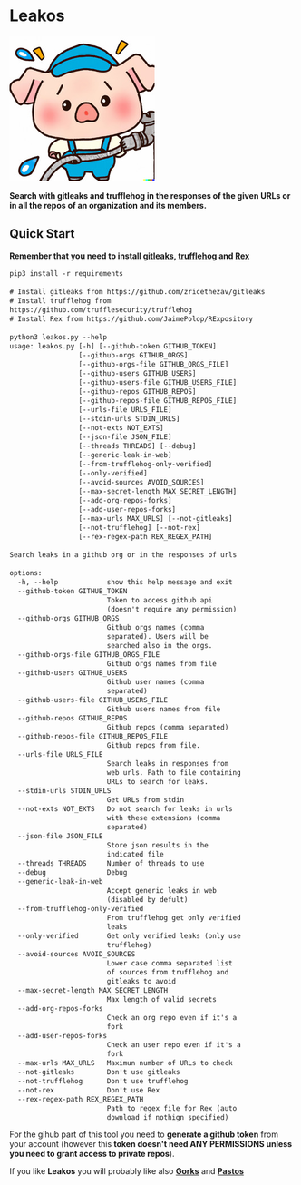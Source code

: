 # Leakos

![](leakos.jpeg)

**Search with gitleaks and trufflehog in the responses of the given URLs or in all the repos of an organization and its members.**

## Quick Start

**Remember that you need to install [gitleaks](https://github.com/zricethezav/gitleaks), [trufflehog](https://github.com/trufflesecurity/trufflehog) and [Rex](https://github.com/JaimePolop/RExpository)**

```
pip3 install -r requirements

# Install gitleaks from https://github.com/zricethezav/gitleaks
# Install trufflehog from https://github.com/trufflesecurity/trufflehog
# Install Rex from https://github.com/JaimePolop/RExpository

python3 leakos.py --help
usage: leakos.py [-h] [--github-token GITHUB_TOKEN]
                 [--github-orgs GITHUB_ORGS]
                 [--github-orgs-file GITHUB_ORGS_FILE]
                 [--github-users GITHUB_USERS]
                 [--github-users-file GITHUB_USERS_FILE]
                 [--github-repos GITHUB_REPOS]
                 [--github-repos-file GITHUB_REPOS_FILE]
                 [--urls-file URLS_FILE]
                 [--stdin-urls STDIN_URLS]
                 [--not-exts NOT_EXTS]
                 [--json-file JSON_FILE]
                 [--threads THREADS] [--debug]
                 [--generic-leak-in-web]
                 [--from-trufflehog-only-verified]
                 [--only-verified]
                 [--avoid-sources AVOID_SOURCES]
                 [--max-secret-length MAX_SECRET_LENGTH]
                 [--add-org-repos-forks]
                 [--add-user-repos-forks]
                 [--max-urls MAX_URLS] [--not-gitleaks]
                 [--not-trufflehog] [--not-rex]
                 [--rex-regex-path REX_REGEX_PATH]

Search leaks in a github org or in the responses of urls

options:
  -h, --help            show this help message and exit
  --github-token GITHUB_TOKEN
                        Token to access github api
                        (doesn't require any permission)
  --github-orgs GITHUB_ORGS
                        Github orgs names (comma
                        separated). Users will be
                        searched also in the orgs.
  --github-orgs-file GITHUB_ORGS_FILE
                        Github orgs names from file
  --github-users GITHUB_USERS
                        Github user names (comma
                        separated)
  --github-users-file GITHUB_USERS_FILE
                        Github users names from file
  --github-repos GITHUB_REPOS
                        Github repos (comma separated)
  --github-repos-file GITHUB_REPOS_FILE
                        Github repos from file.
  --urls-file URLS_FILE
                        Search leaks in responses from
                        web urls. Path to file containing
                        URLs to search for leaks.
  --stdin-urls STDIN_URLS
                        Get URLs from stdin
  --not-exts NOT_EXTS   Do not search for leaks in urls
                        with these extensions (comma
                        separated)
  --json-file JSON_FILE
                        Store json results in the
                        indicated file
  --threads THREADS     Number of threads to use
  --debug               Debug
  --generic-leak-in-web
                        Accept generic leaks in web
                        (disabled by defult)
  --from-trufflehog-only-verified
                        From trufflehog get only verified
                        leaks
  --only-verified       Get only verified leaks (only use
                        trufflehog)
  --avoid-sources AVOID_SOURCES
                        Lower case comma separated list
                        of sources from trufflehog and
                        gitleaks to avoid
  --max-secret-length MAX_SECRET_LENGTH
                        Max length of valid secrets
  --add-org-repos-forks
                        Check an org repo even if it's a
                        fork
  --add-user-repos-forks
                        Check an user repo even if it's a
                        fork
  --max-urls MAX_URLS   Maximun number of URLs to check
  --not-gitleaks        Don't use gitleaks
  --not-trufflehog      Don't use trufflehog
  --not-rex             Don't use Rex
  --rex-regex-path REX_REGEX_PATH
                        Path to regex file for Rex (auto
                        download if nothign specified)
```

For the gihub part of this tool you need to **generate a github token** from your account (however this **token doesn't need ANY PERMISSIONS unless you need to grant access to private repos**).

If you like **Leakos** you will probably like also **[Gorks](https://github.com/carlospolop/Gorks)** and **[Pastos](https://github.com/carlospolop/Pastos)** 



